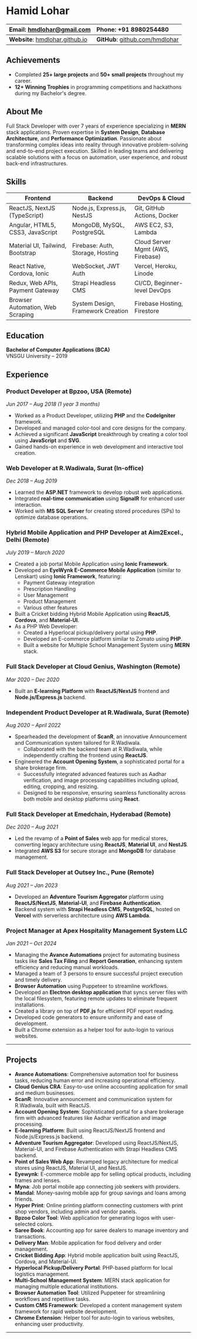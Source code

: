 # Hamid Lohar

| **Email**: hmdlohar@gmail.com                                 | **Phone**: +91 8980254480                                      |
| :------------------------------------------------------------ | :------------------------------------------------------------- |
| **Website**: [hmdlohar.github.io](https://hmdlohar.github.io) | **GitHub**: [github.com/hmdlohar](https://github.com/hmdlohar) |

## Achievements
- Completed **25+ large projects** and **50+ small projects** throughout my career.
- **12+ Winning Trophies** in programming competitions and hackathons during my Bachelor's degree.

## About Me
Full Stack Developer with over 7 years of experience specializing in **MERN** stack applications. Proven expertise in **System Design**, **Database Architecture**, and **Performance Optimization**. Passionate about transforming complex ideas into reality through innovative problem-solving and end-to-end project execution. Skilled in leading teams and delivering scalable solutions with a focus on automation, user experience, and robust back-end infrastructures.

## Skills
| **Frontend**                     | **Backend**                       | **DevOps & Cloud**                |
| -------------------------------- | --------------------------------- | --------------------------------- |
| ReactJS, NextJS (TypeScript)     | Node.js, Express.js, NestJS       | Git, GitHub Actions, Docker       |
| Angular, HTML5, CSS3, JavaScript | MongoDB, MySQL, PostgreSQL        | AWS EC2, S3, Lambda               |
| Material UI, Tailwind, Bootstrap | Firebase: Auth, Storage, Hosting  | Cloud Server Mgmt (AWS, Firebase) |
| React Native, Cordova, Ionic     | WebSocket, JWT Auth               | Vercel, Heroku, Linode            |
| Redux, Web APIs, Payment Gateway | Strapi Headless CMS               | CI/CD, Beginner-level DevOps      |
| Browser Automation, Web Scraping | System Design, Framework Creation | Firebase Hosting, Firestore       |


## Education

**Bachelor of Computer Applications (BCA)**  
VNSGU University – 2019


<div style="page-break-inside: avoid;">


## Experience

### Product Developer at Bpzoo, USA (Remote)
_Jun 2017 – Aug 2018 (1 year 3 months)_
- Worked as a Product Developer, utilizing **PHP** and the **CodeIgniter** framework.
- Developed and managed color-tool and core designs for the company.
- Achieved a significant **JavaScript** breakthrough by creating a color tool using **JavaScript** and **SVG**.
- Gained hands-on experience in web development and interactive tool creation.
</div>
<div style="page-break-inside: avoid;">

### **Web Developer** at R.Wadiwala, Surat (In-office)
_Dec 2018 – Aug 2019_
- Learned the **ASP.NET** framework to develop robust web applications.
- Integrated **real-time communication** using **SignalR** for enhanced user interaction.
- Worked with **MS SQL Server** for creating stored procedures (SPs) to optimize database operations.
</div>

<div style="page-break-inside: avoid;">

### Hybrid Mobile Application and PHP Developer at Aim2Excel., Delhi (Remote)
_July 2019 – March 2020_
- Created a job portal Mobile Application using **Ionic Framework**.
- Developed an **EyeWynk E-Commerce Mobile Application** (similar to Lenskart) using **Ionic Framework**, featuring:
  - Payment Gateway integration
  - Prescription Handling
  - User Management
  - Product Management
  - Various other features
- Built a Cricket bidding Hybrid Mobile Application using **ReactJS**, **Cordova**, and **Material-UI**.
- As a PHP Web Developer:
  - Created a Hyperlocal pickup/delivery portal using **PHP**.
  - Developed an E-commerce platform similar to Zomato using **PHP**.
  - Built a website for Multiple School Management System using **MERN** stack.
</div>

<div style="page-break-inside: avoid;">

### **Full Stack Developer** at Cloud Genius, Washington (Remote)
_Mar 2020 – Dec 2020_
- Built an **E-learning Platform** with **ReactJS/NextJS** frontend and **Node.js/Express.js** backend.
</div>

<div style="page-break-inside: avoid;">

### Independent Product Developer at R.Wadiwala, Surat (Remote)
_Aug 2020 – April 2022_
- Spearheaded the development of **ScanR**, an innovative Announcement and Communication system tailored for R.Wadiwala.
  - Collaborated with the backend team at R.Wadiwala, while independently crafting the frontend using **ReactJS**.
- Engineered the **Account Opening System**, a sophisticated portal for a share brokerage firm.
  - Successfully integrated advanced features such as Aadhar verification, and image processing capabilities including upload, editing, cropping, and resizing.
  - Designed to be responsive, ensuring seamless functionality across both mobile and desktop platforms using **React**.

</div>

<div style="page-break-inside: avoid;">

### **Full Stack Developer** at Emedchain, Hyderabad (Remote)

_Dec 2020 – Aug 2021_

- Led the revamp of a **Point of Sales** web app for medical stores, converting legacy architecture using **ReactJS**, **Material UI**, and **NestJS**.
- Integrated **AWS S3** for secure storage and **MongoDB** for database management.

</div>

<div style="page-break-inside: avoid;">

### **Full Stack Developer** at Outsey Inc., Pune (Remote)

_Aug 2021 – Jan 2023_

- Developed an **Adventure Tourism Aggregator** platform using **ReactJS/NextJS**, **Material-UI**, and **Firebase Authentication**.
- Backend system with **Strapi Headless CMS**, **PostgreSQL**, hosted on **Vercel** with serverless architecture using **AWS Lambda**.

</div>

<div style="page-break-inside: avoid;">

### **Project Manager** at Apex Hospitality Management System LLC

_Jan 2021 – Oct 2024_

- Managing the **Avance Automations** project for automating business tasks like **Sales Tax Filing** and **Report Generation**, enhancing system efficiency and reducing manual workloads.
- Managed a team of 3 persons to ensure successful project execution and timely delivery.
- **Browser Automation** using Puppeteer to streamline workflows.
- Developed an **Electron desktop application** that syncs server files with the local filesystem, featuring remote updates to eliminate frequent installations.
- Created a library on top of **PDF.js** for efficient PDF report reading.
- Developed code generators to ensure uniformity and ease of development.
- Built a Chrome extension as a helper tool for auto-login to various websites.

</div>

---

## Projects

- **Avance Automations**: Comprehensive automation tool for business tasks, reducing human error and increasing operational efficiency.
- **Cloud Genius CRA**: Easy-to-use online accounting application for small and medium businesses.
- **ScanR**: Innovative announcement and communication system for R.Wadiwala, built with ReactJS.
- **Account Opening System**: Sophisticated portal for a share brokerage firm with advanced features like Aadhar verification and image processing.
- **E-learning Platform**: Built using ReactJS/NextJS frontend and Node.js/Express.js backend.
- **Adventure Tourism Aggregator**: Developed using ReactJS/NextJS, Material-UI, and Firebase Authentication with Strapi Headless CMS backend.
- **Point of Sales Web App**: Revamped legacy architecture for medical stores using ReactJS, Material UI, and NestJS.
- **Eyewynk**: E-commerce mobile app for selling optical products, including frames and lenses.
- **Myna**: Job portal mobile app connecting job seekers with providers.
- **Mandal**: Money-saving mobile app for group savings and loans among friends.
- **Hyper Print**: Online printing platform connecting customers with print shop vendors, including admin and vendor panels.
- **Bpzoo Color Tool**: Web application for generating logos with user-selected colors.
- **Saree Book**: Accounting app for saree dealers to manage inventory and transactions.
- **Delivery Man**: Mobile application for food delivery and order management.
- **Cricket Bidding App**: Hybrid mobile application built using ReactJS, Cordova, and Material-UI.
- **Hyperlocal Pickup/Delivery Portal**: PHP-based platform for local logistics management.
- **Multi-School Management System**: MERN stack application for managing multiple educational institutions.
- **Browser Automation Tool**: Utilized Puppeteer for streamlining workflows and repetitive tasks.
- **Custom CMS Framework**: Developed a content management system framework for rapid website development.
- **Chrome Extension**: Helper tool for auto-login to various websites, enhancing user productivity.

---
